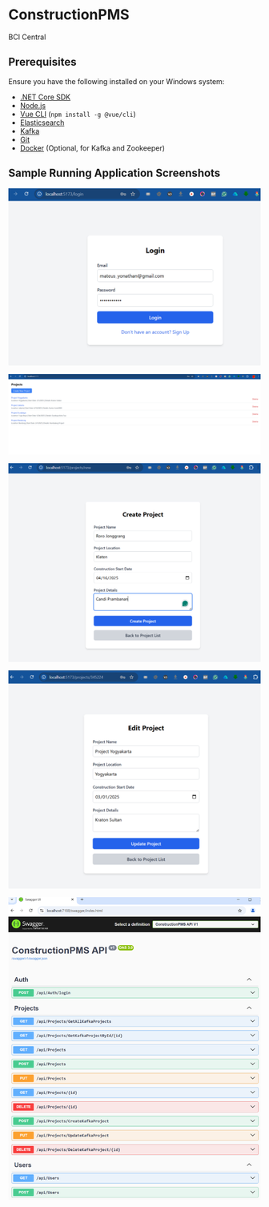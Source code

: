 # ConstructionPMS
BCI Central

## Prerequisites
Ensure you have the following installed on your Windows system:

- [.NET Core SDK](https://dotnet.microsoft.com/en-us/download)
- [Node.js](https://nodejs.org/)
- [Vue CLI](https://cli.vuejs.org/) (`npm install -g @vue/cli`)
- [Elasticsearch](https://www.elastic.co/downloads/elasticsearch)
- [Kafka](https://kafka.apache.org/downloads)
- [Git](https://git-scm.com/)
- [Docker](https://www.docker.com/) (Optional, for Kafka and Zookeeper)

## Sample Running Application Screenshots
![Alt text](login_sampleimage.png)

![Alt text](projectList_sampleImage.png)

![Alt text](projectcreate_sampleimage.png)

![Alt text](projectupdate_sampleimange.png)

![Alt text](swagger.png)